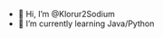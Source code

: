 - 👋 Hi, I’m @Klorur2Sodium
- 🌱 I’m currently learning Java/Python

<!---
Klorur2Sodium/Klorur2Sodium is a ✨ special ✨ repository because its `README.md` (this file) appears on your GitHub profile.
You can click the Preview link to take a look at your changes.
--->

